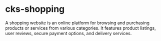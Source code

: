 # cks-shopping
A shopping website is an online platform for browsing and purchasing products or services from various categories. It features product listings, user reviews, secure payment options, and delivery services.
